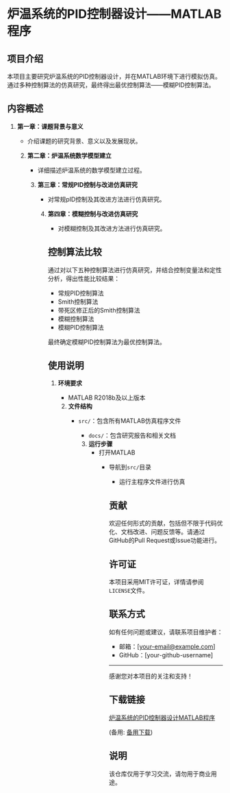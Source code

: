 # 炉温系统的PID控制器设计——MATLAB程序

## 项目介绍

本项目主要研究炉温系统的PID控制器设计，并在MATLAB环境下进行模拟仿真。通过多种控制算法的仿真研究，最终得出最优控制算法——模糊PID控制算法。

## 内容概述

1. **第一章：课题背景与意义**
   - 介绍课题的研究背景、意义以及发展现状。

   2. **第二章：炉温系统数学模型建立**
      - 详细描述炉温系统的数学模型建立过程。

      3. **第三章：常规PID控制与改进仿真研究**
         - 对常规pID控制及其改进方法进行仿真研究。

         4. **第四章：模糊控制与改进仿真研究**
            - 对模糊控制及其改进方法进行仿真研究。

            ## 控制算法比较

            通过对以下五种控制算法进行仿真研究，并结合控制变量法和定性分析，得出性能比较结果：
            - 常规PID控制算法
            - Smith控制算法
            - 带死区修正后的Smith控制算法
            - 模糊控制算法
            - 模糊PID控制算法

            最终确定模糊PID控制算法为最优控制算法。

            ## 使用说明

            1. **环境要求**
               - MATLAB R2018b及以上版本

               2. **文件结构**
                  - `src/`：包含所有MATLAB仿真程序文件
                     - `docs/`：包含研究报告和相关文档

                     3. **运行步骤**
                        - 打开MATLAB
                           - 导航到`src/`目录
                              - 运行主程序文件进行仿真

                              ## 贡献

                              欢迎任何形式的贡献，包括但不限于代码优化、文档改进、问题反馈等。请通过GitHub的Pull Request或Issue功能进行。

                              ## 许可证

                              本项目采用MIT许可证，详情请参阅`LICENSE`文件。

                              ## 联系方式

                              如有任何问题或建议，请联系项目维护者：
                              - 邮箱：[your-email@example.com]
                              - GitHub：[your-github-username]

                              ---

                              感谢您对本项目的关注和支持！

                              ## 下载链接
                              [炉温系统的PID控制器设计MATLAB程序](https://pan.quark.cn/s/75b3afd82da3) 

                              (备用: [备用下载](https://pan.baidu.com/s/1v1JTciUPvVLcpXVCAllvWQ?pwd=1234))

                              ## 说明

                              该仓库仅用于学习交流，请勿用于商业用途。
